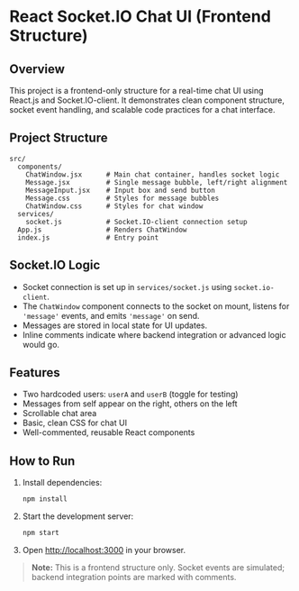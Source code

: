 # React Socket.IO Chat UI (Frontend Structure)

## Overview
This project is a frontend-only structure for a real-time chat UI using React.js and Socket.IO-client. It demonstrates clean component structure, socket event handling, and scalable code practices for a chat interface.

## Project Structure
```
src/
  components/
    ChatWindow.jsx      # Main chat container, handles socket logic
    Message.jsx         # Single message bubble, left/right alignment
    MessageInput.jsx    # Input box and send button
    Message.css         # Styles for message bubbles
    ChatWindow.css      # Styles for chat window
  services/
    socket.js           # Socket.IO-client connection setup
  App.js                # Renders ChatWindow
  index.js              # Entry point
```

## Socket.IO Logic
- Socket connection is set up in `services/socket.js` using `socket.io-client`.
- The `ChatWindow` component connects to the socket on mount, listens for `'message'` events, and emits `'message'` on send.
- Messages are stored in local state for UI updates.
- Inline comments indicate where backend integration or advanced logic would go.

## Features
- Two hardcoded users: `userA` and `userB` (toggle for testing)
- Messages from self appear on the right, others on the left
- Scrollable chat area
- Basic, clean CSS for chat UI
- Well-commented, reusable React components

## How to Run
1. Install dependencies:
   ```bash
   npm install
   ```
2. Start the development server:
   ```bash
   npm start
   ```
3. Open [http://localhost:3000](http://localhost:3000) in your browser.

> **Note:** This is a frontend structure only. Socket events are simulated; backend integration points are marked with comments. 